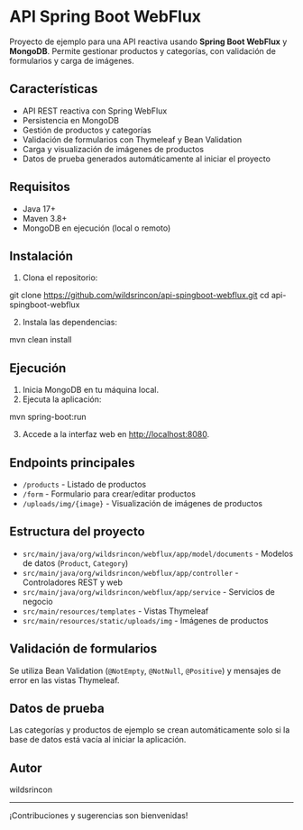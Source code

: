 # API Spring Boot WebFlux

Proyecto de ejemplo para una API reactiva usando **Spring Boot WebFlux** y **MongoDB**. Permite gestionar productos y categorías, con validación de formularios y carga de imágenes.

## Características

- API REST reactiva con Spring WebFlux
- Persistencia en MongoDB
- Gestión de productos y categorías
- Validación de formularios con Thymeleaf y Bean Validation
- Carga y visualización de imágenes de productos
- Datos de prueba generados automáticamente al iniciar el proyecto

## Requisitos

- Java 17+
- Maven 3.8+
- MongoDB en ejecución (local o remoto)

## Instalación

1. Clona el repositorio:

git clone https://github.com/wildsrincon/api-spingboot-webflux.git 
cd api-spingboot-webflux

2. Instala las dependencias:

mvn clean install

## Ejecución

1. Inicia MongoDB en tu máquina local.
2. Ejecuta la aplicación:

mvn spring-boot:run

3. Accede a la interfaz web en [http://localhost:8080](http://localhost:8080).

## Endpoints principales

- `/products` - Listado de productos
- `/form` - Formulario para crear/editar productos
- `/uploads/img/{image}` - Visualización de imágenes de productos

## Estructura del proyecto

- `src/main/java/org/wildsrincon/webflux/app/model/documents` - Modelos de datos (`Product`, `Category`)
- `src/main/java/org/wildsrincon/webflux/app/controller` - Controladores REST y web
- `src/main/java/org/wildsrincon/webflux/app/service` - Servicios de negocio
- `src/main/resources/templates` - Vistas Thymeleaf
- `src/main/resources/static/uploads/img` - Imágenes de productos

## Validación de formularios

Se utiliza Bean Validation (`@NotEmpty`, `@NotNull`, `@Positive`) y mensajes de error en las vistas Thymeleaf.

## Datos de prueba

Las categorías y productos de ejemplo se crean automáticamente solo si la base de datos está vacía al iniciar la aplicación.

## Autor

wildsrincon

---

¡Contribuciones y sugerencias son bienvenidas!
